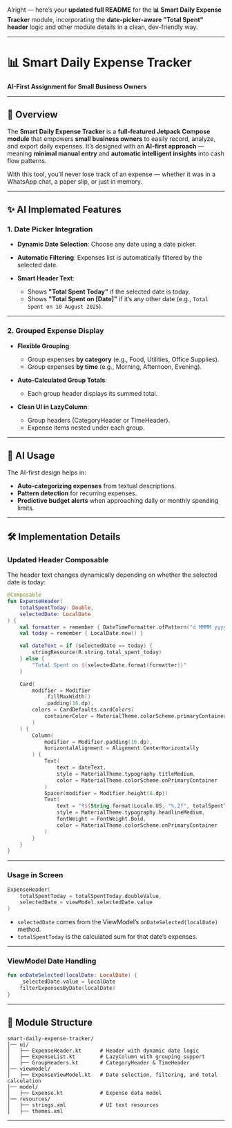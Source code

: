 Alright — here’s your **updated full README** for the **📊 Smart Daily Expense Tracker** module, incorporating the **date-picker-aware "Total Spent" header** logic and other module details in a clean, dev-friendly way.

---

# 📊 Smart Daily Expense Tracker

**AI-First Assignment for Small Business Owners**

---

## 📌 Overview

The **Smart Daily Expense Tracker** is a **full-featured Jetpack Compose module** that empowers **small business owners** to easily record, analyze, and export daily expenses.
It’s designed with an **AI-first approach** — meaning **minimal manual entry** and **automatic intelligent insights** into cash flow patterns.

With this tool, you’ll never lose track of an expense — whether it was in a WhatsApp chat, a paper slip, or just in memory.

---

## ✨  AI Implemated Features

### **1. Date Picker Integration**

* **Dynamic Date Selection**: Choose any date using a date picker.
* **Automatic Filtering**: Expenses list is automatically filtered by the selected date.
* **Smart Header Text**:

  * Shows **"Total Spent Today"** if the selected date is today.
  * Shows **"Total Spent on \[Date]"** if it’s any other date (e.g., `Total Spent on 10 August 2025`).

---

### **2. Grouped Expense Display**

* **Flexible Grouping**:

  * Group expenses **by category** (e.g., Food, Utilities, Office Supplies).
  * Group expenses **by time** (e.g., Morning, Afternoon, Evening).
* **Auto-Calculated Group Totals**:

  * Each group header displays its summed total.
* **Clean UI in LazyColumn**:

  * Group headers (CategoryHeader or TimeHeader).
  * Expense items nested under each group.

---

## 🧠 AI Usage

The AI-first design helps in:

* **Auto-categorizing expenses** from textual descriptions.
* **Pattern detection** for recurring expenses.
* **Predictive budget alerts** when approaching daily or monthly spending limits.

---

## 🛠 Implementation Details

### **Updated Header Composable**

The header text changes dynamically depending on whether the selected date is today:

```kotlin
@Composable
fun ExpenseHeader(
    totalSpentToday: Double,
    selectedDate: LocalDate
) {
    val formatter = remember { DateTimeFormatter.ofPattern("d MMMM yyyy", Locale.getDefault()) }
    val today = remember { LocalDate.now() }

    val dateText = if (selectedDate == today) {
        stringResource(R.string.total_spent_today)
    } else {
        "Total Spent on ${selectedDate.format(formatter)}"
    }

    Card(
        modifier = Modifier
            .fillMaxWidth()
            .padding(16.dp),
        colors = CardDefaults.cardColors(
            containerColor = MaterialTheme.colorScheme.primaryContainer
        )
    ) {
        Column(
            modifier = Modifier.padding(16.dp),
            horizontalAlignment = Alignment.CenterHorizontally
        ) {
            Text(
                text = dateText,
                style = MaterialTheme.typography.titleMedium,
                color = MaterialTheme.colorScheme.onPrimaryContainer
            )
            Spacer(modifier = Modifier.height(8.dp))
            Text(
                text = "₹${String.format(Locale.US, "%.2f", totalSpentToday)}",
                style = MaterialTheme.typography.headlineMedium,
                fontWeight = FontWeight.Bold,
                color = MaterialTheme.colorScheme.onPrimaryContainer
            )
        }
    }
}
```

---

### **Usage in Screen**

```kotlin
ExpenseHeader(
    totalSpentToday = totalSpentToday.doubleValue,
    selectedDate = viewModel.selectedDate.value
)
```

* `selectedDate` comes from the ViewModel’s `onDateSelected(localDate)` method.
* `totalSpentToday` is the calculated sum for that date’s expenses.

---

### **ViewModel Date Handling**

```kotlin
fun onDateSelected(localDate: LocalDate) {
    _selectedDate.value = localDate
    filterExpensesByDate(localDate)
}
```

---

## 📂 Module Structure

```
smart-daily-expense-tracker/
│── ui/
│   ├── ExpenseHeader.kt      # Header with dynamic date logic
│   ├── ExpenseList.kt        # LazyColumn with grouping support
│   ├── GroupHeaders.kt       # CategoryHeader & TimeHeader
│── viewmodel/
│   ├── ExpenseViewModel.kt   # Date selection, filtering, and total calculation
│── model/
│   ├── Expense.kt            # Expense data model
│── resources/
│   ├── strings.xml           # UI text resources
│   ├── themes.xml
```

---

